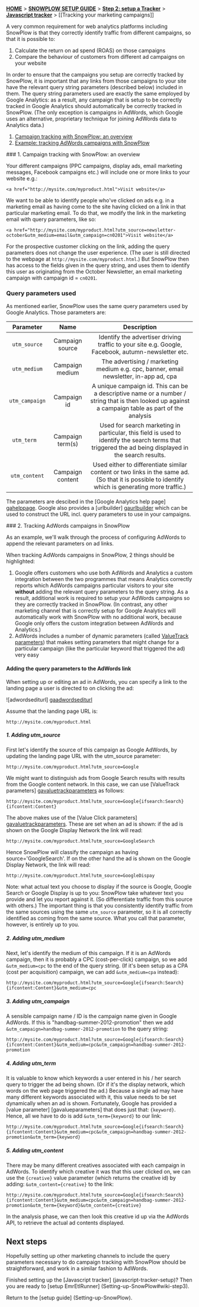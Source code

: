 [**HOME**](Home) > [**SNOWPLOW SETUP GUIDE**](Setting-up-SnowPlow) > [**Step 2: setup a Tracker**](Setting-up-a-Tracker) > [**Javascript tracker**](Javascript-tracker-setup) > [[Tracking your marketing campaigns]]

A very common requirement for web analytics platforms including SnowPlow is that they correctly identify traffic from different campaigns, so that it is possible to:

1. Calculate the return on ad spend (ROAS) on those campaigns
2. Compare the behaviour of customers from different ad campaigns on your website

In order to ensure that the campaigns you setup are correctly tracked by SnowPlow, it is important that any links from those campaigns to your site have the relevant query string parameters (described below) included in them. The query string parameters used are exactly the same employed by Google Analytics: as a result, any campaign that is setup to be correctly tracked in Google Analytics should automatically be correctly tracked in SnowPlow. (The only exception is campaigns in AdWords, which Google uses an alternative, proprietary technique for joining AdWords data to Analytics data.)

1. [Campaign tracking with SnowPlow: an overview](#overview)
2. [Example: tracking AdWords campaigns with SnowPlow](#adwords)

<a name="overview" />
### 1. Campaign tracking with SnowPlow: an overview

Your different campaigns (PPC campaigns, display ads, email marketing messages, Facebook campaigns etc.) will include one or more links to your website e.g.:

	<a href="http://mysite.com/myproduct.html">Visit website</a>

We want to be able to identify people who've clicked on ads e.g. in a marketing email as having come to the site having clicked on a link in that particular marketing email. To do that, we modify the link in the marketing email with query parameters, like so:

	<a href="http://mysite.com/myproduct.html?utm_source=newsletter-october&utm_medium=email&utm_campaign=cn0201">Visit website</a>

For the prospective customer clicking on the link, adding the query parameters does not change the user experience. (The user is still directed to the webpage at `http://mysite.com/myproduct.html`.) But SnowPlow then has access to the fields given in the query string, and uses them to identify this user as originating from the October Newsletter, an email marketing campaign with campaign id = `cn0201`.

### Query parameters used

As mentioned earlier, SnowPlow uses the same query parameters used by Google Analytics. Those parameters are:

| **Parameter**        | **Name**              | **Description**                                     |
|:--------------------:|:---------------------:|:---------------------------------------------------:|
| `utm_source`         | Campaign source       | Identify the advertiser driving traffic to your site e.g. Google, Facebook, autumn-newsletter etc.  |
| `utm_medium`         | Campaign medium       | The advertising / marketing medium e.g. cpc, banner, email newsletter, in-app ad, cpa |
| `utm_campaign`       | Campaign id           | A unique campaign id. This can be a descriptive name or a number / string that is then looked up against a campaign table as part of the analysis |
| `utm_term  `         | Campaign term(s)      | Used for search marketing in particular, this field is used to identify the search terms that triggered the ad being displayed in the search results. |
| `utm_content`        | Campaign content      | Used either to differentiate similar content or two links in the same ad. (So that it is possible to identify which is generating more traffic.) |

The parameters are descibed in the [Google Analytics help page] [gahelppage]. Google also provides a [urlbuilder] [gaurlbuilder] which can be used to construct the URL incl. query parameters to use in your campaigns.

<a name="adwords" />
### 2. Tracking AdWords campaigns in SnowPlow

As an example, we'll walk through the process of configuring AdWords to append the relevant parameters on ad links.

When tracking AdWords campaigns in SnowPlow, 2 things should be highlighted:

1. Google offers customers who use both AdWords and Analytics a custom integration between the two programmes that means Analytics correctly reports which AdWords campaigns particular visitors to your site **without** adding the relevant query parameters to the query string. As a result, additional work is required to setup your AdWords campaigns so they are correctly tracked in SnowPlow. (In contrast, any other marketing channel that is correctly setup for Google Analytics will automatically work with SnowPlow with no additional work, because Google only offers the custom integration between AdWords and Analytics.)
2. AdWords includes a number of dynamic parameters (called [ValueTrack parameters][gavaluetrackparameters]) that makes setting parameters that might change for a particular campaign (like the particular keyword that triggered the ad) very easy

#### Adding the query parameters to the AdWords link

When setting up or editing an ad in AdWords, you can specify a link to the landing page a user is directed to on clicking the ad:

![adwordsediturl] [gaadwordsediturl]

Assume that the landing page URL is:

	http://mysite.com/myproduct.html

##### 1. Adding utm_source

First let's identify the source of this campaign as Google AdWords, by updating the landing page URL with the utm_source parameter:

	http://mysite.com/myproduct.html?utm_source=Google

We might want to distinguish ads from Google Search results with results from the Google content network. In this case, we can use [ValueTrack parameters] [gavaluetrackparameters] as follows:

	http://mysite.com/myproduct.html?utm_source=Google{ifsearch:Search}{ifcontent:Content}

The above makes use of the [Value Click parameters] [gavaluetrackparameters]. These are set when an ad is shown: if the ad is shown on the Google Display Network the link will read:

	http://mysite.com/myproduct.html?utm_source=GoogleSearch

Hence SnowPlow will classify the campaign as having source='GoogleSearch'.  If on the other hand the ad is shown on the Google Display Network, the link will read:

	http://mysite.com/myproduct.html?utm_source=GoogleDispay

Note: what actual text you choose to display if the source is Google, Google Search or Google Display is up to you: SnowPlow take whatever text you provide and let you report against it. (So differentiate traffic from this source with others.) The important thing is that you consistently identify traffic from the same sources using the same `utm_source` parameter, so it is all correctly identified as coming from the same source. What you call that parameter, however, is entirely up to you.

##### 2. Adding utm_medium

Next, let's identify the medium of this campaign. If it is an AdWords campaign, then it is probably a CPC (cost-per-click) campaign, so we add `&utm_medium=cpc` to the end of the query string. (If it's been setup as a CPA (cost per acquisition) campaign, we can add `&utm_medium=cpa` instead):

	http://mysite.com/myproduct.html?utm_source=Google{ifsearch:Search}{ifcontent:Content}&utm_medium=cpc

##### 3. Adding utm_campaign

A sensible campaign name / ID is the campaign name given in Google AdWords. If this is "handbag-summer-2012-promotion" then we add `&utm_campaign=handbag-summer-2012-promotion` to the query string:

	http://mysite.com/myproduct.html?utm_source=Google{ifsearch:Search}{ifcontent:Content}&utm_medium=cpc&utm_campaign=handbag-summer-2012-promotion

##### 4. Adding utm_term

It is valuable to know which keywords a user entered in his / her search query to trigger the ad being shown. (Or if it's the display network, which words on the web page triggered the ad.) Because a single ad may have many different keywords associated with it, this value needs to be set dynamically when an ad is shown. Fortunately, Google has provided a [value parameter] [gavalueparameters] that does just that: `{keyword}`. Hence, all we have to do is add `&utm_term={keyword}` to our link:

	http://mysite.com/myproduct.html?utm_source=Google{ifsearch:Search}{ifcontent:Content}&utm_medium=cpc&utm_campaign=handbag-summer-2012-promotion&utm_term={keyword}

##### 5. Adding utm_content

There may be many different creatives associated with each campaign in AdWords. To identify which creative it was that this user clicked on, we can use the `{creative}` value parameter (which returns the creative id) by adding: `&utm_content={creative}` to the link:

	http://mysite.com/myproduct.html?utm_source=Google{ifsearch:Search}{ifcontent:Content}&utm_medium=cpc&utm_campaign=handbag-summer-2012-promotion&utm_term={keyword}&utm_content={creative}

In the analysis phase, we can then look this creative id up via the AdWords API, to retrieve the actual ad contents displayed.

## Next steps

Hopefully setting up other marketing channels to include the query parameters necessary to do campaign tracking with SnowPlow should be straightforward, and work in a similar fashion to AdWords.

Finished setting up the [Javascript tracker] (javascript-tracker-setup)? Then you are ready to [setup EmrEtlRunner] (Setting-up-SnowPlow#wiki-step3).

Return to the [setup guide] (Setting-up-SnowPlow).

[gahelppage]: https://support.google.com/analytics/bin/answer.py?hl=en&answer=1033863&ctx=cb&src=cb&cbid=-oxeewb61m1du&cbrank=1 
[gaurlbuilder]: https://support.google.com/analytics/bin/answer.py?hl=en&answer=1033867
[gavaluetrackparameters]: http://support.google.com/adwords/bin/answer.py?hl=en&answer=2375447
[gaadwordsediturl]: /snowplow/snowplow/wiki/setup-guide/images/adwords-query-string.png
[zoneappend]: /snowplow/snowplow/wiki/setup-guide/images/03a_zone_prepend_openx.png